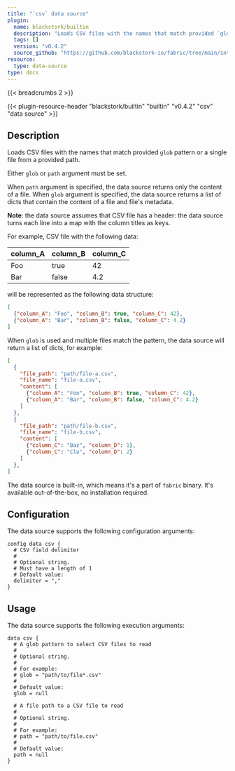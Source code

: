 ```yaml
---
title: "`csv` data source"
plugin:
  name: blackstork/builtin
  description: "Loads CSV files with the names that match provided `glob` pattern or a single file from a provided path"
  tags: []
  version: "v0.4.2"
  source_github: "https://github.com/blackstork-io/fabric/tree/main/internal/builtin/"
resource:
  type: data-source
type: docs
---
```


{{< breadcrumbs 2 >}}

{{< plugin-resource-header "blackstork/builtin" "builtin" "v0.4.2" "csv" "data source" >}}

## Description

Loads CSV files with the names that match provided `glob` pattern or a single file from a provided path.

Either `glob` or `path` argument must be set.

When `path` argument is specified, the data source returns only the content of a file.
When `glob` argument is specified, the data source returns a list of dicts that contain the content of a file and file's metadata.

**Note**: the data source assumes that CSV file has a header: the data source turns each line into a map with the column titles as keys.

For example, CSV file with the following data:

| column_A | column_B | column_C |
| -------- | -------- | -------- |
| Foo      | true     | 42       |
| Bar      | false    | 4.2      |

will be represented as the following data structure:
```json
[
  {"column_A": "Foo", "column_B": true, "column_C": 42},
  {"column_A": "Bar", "column_B": false, "column_C": 4.2}
]
```

When `glob` is used and multiple files match the pattern, the data source will return a list of dicts, for example:

```json
[
  {
    "file_path": "path/file-a.csv",
    "file_name": "file-a.csv",
    "content": [
      {"column_A": "Foo", "column_B": true, "column_C": 42},
      {"column_A": "Bar", "column_B": false, "column_C": 4.2}
    ]
  },
  {
    "file_path": "path/file-b.csv",
    "file_name": "file-b.csv",
    "content": [
      {"column_C": "Baz", "column_D": 1},
      {"column_C": "Clu", "column_D": 2}
    ]
  },
]
```

The data source is built-in, which means it's a part of `fabric` binary. It's available out-of-the-box, no installation required.

## Configuration

The data source supports the following configuration arguments:

```hcl
config data csv {
  # CSV field delimiter
  #
  # Optional string.
  # Must have a length of 1
  # Default value:
  delimiter = ","
}
```

## Usage

The data source supports the following execution arguments:

```hcl
data csv {
  # A glob pattern to select CSV files to read
  #
  # Optional string.
  #
  # For example:
  # glob = "path/to/file*.csv"
  #
  # Default value:
  glob = null

  # A file path to a CSV file to read
  #
  # Optional string.
  #
  # For example:
  # path = "path/to/file.csv"
  #
  # Default value:
  path = null
}
```